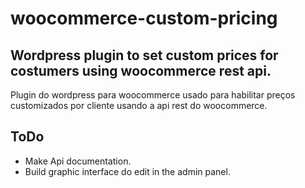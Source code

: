 # woocommerce-custom-pricing

Wordpress plugin to set custom prices for costumers using woocommerce rest api.
---
Plugin do wordpress para woocommerce usado para habilitar preços customizados por cliente usando a api rest do woocommerce.

## ToDo
* Make Api documentation.
* Build graphic interface do edit in the admin panel.
